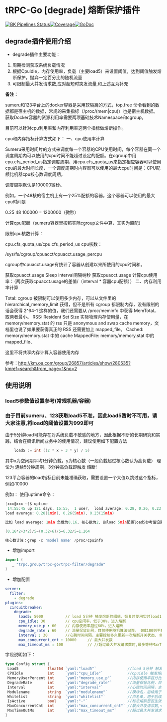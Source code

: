 # tRPC-Go [degrade] 熔断保护插件

[![BK Pipelines Status](https://api.bkdevops.qq.com/process/api/external/pipelines/projects/pcgtrpcproject/p-b4b171fff152465397df973569962702/badge?X-DEVOPS-PROJECT-ID=pcgtrpcproject)](http://devops.oa.com:/ms/process/api-html/user/builds/projects/pcgtrpcproject/pipelines/p-b4b171fff152465397df973569962702/latestFinished?X-DEVOPS-PROJECT-ID=pcgtrpcproject)[![Coverage](https://tcoverage.woa.com/api/getCoverage/getTotalImg/?pipeline_id=p-b4b171fff152465397df973569962702)](http://macaron.oa.com/api/coverage/getTotalLink/?pipeline_id=p-b4b171fff152465397df973569962702)[![GoDoc](https://img.shields.io/badge/API%20Docs-GoDoc-green)](http://godoc.oa.com/trpc.group/trpc-go/trpc-filter/degrade)

## degrade插件使用介绍

* degrade插件主要功能：

1. 周期检测获取系统负载情况
2. 根据Cpuidle，内存使用率，负载（主要load5）来设置阈值，达到阈值触发熔断保护，抛弃一定百分比的随机流量
3. 可限制最大并发请求数,应对超短时突发流量,和上述互为补充

**备注：**

sumeru和123平台上的docker容器是采用软隔离的方式，top,free 命令看到的数据都是宿主机的数据，常规的采集指标（/proc/(mem|cpu)）也是宿主机数据。获取Docker容器的资源利用率需要两项基础技术Namespace和cgroup。

目前可以针对cpu利用率和内存利用率这两个指标做熔断操作。

cpu和内存指标计算方式如下：
一、cpu使用率计算

Sumeru采用时间片的方式来调度每一个容器的CPU使用时间，每个容器在同一个调度周期内可以使用的cpu时间不能超过设定的配额。在cgroup中用cpu.cfs_period_us指定调度周期，用cpu.cfs_quota_us来指定相应容器可以使用cpu的最大时间长度，一个调度周期时内容器可以使用的最大cpu时间是：CPU配额比机器cpu核心数调度周期。

调度周期默认是100000微秒。

例如，一个48核的宿主机上有一个25%配额的容器，这个容器可以使用的最大cpu时间是

0.25 48 100000 = 1200000（微秒）

计算cpu配额（sumeru容器里按照实际cgroup文件中算，其实为超配）

限制cpu核数计算：

cpu.cfs_quota_us/cpu.cfs_period_us
cpu核数：

/sys/fs/cgroup/cpuacct/cpuacct.usage_percpu

cgroup中cpuacct.usage有统计了容器从创建以来所使用的cpu时间和。

获取cpuacct.usage
Sleep interval间隔纳秒
获取cpuacct.usage
计算cpu使用率：（两次获取cpuacct.usage的差值/（interval * 容器cpu配额））
二、内存利用率计算

Total: cgroup 被限制可以使用多少内存，可以从文件里的 hierarchical_memory_limit 获得，但不是所有 cgroup 都限制内存，没有限制的话会获得 2^64-1 这样的值，我们还需要从 /proc/meminfo 中获得 MemTotal，取两者最小。
RSS: Resident Set Size 实际物理内存使用量，在 memory/memory.stat 的 rss 只是 anonymous and swap cache memory，文档里也说了如果要获得真正的 RSS 还需要加上 mapped_file。
Cached: memory/memory.stat 中的 cache
MappedFile: memory/memory.stat 中的 mapped_file、

这里不将共享内存计算入容器使用内存

参考：<http://km.oa.com/group/26857/articles/show/280535?kmref=search&from_page=1&no=2>

## 使用说明

### load5参数值设置参考(常规机器/容器)

### 由于目前sumeru、123获取load5不准，因此load5暂时不可用，请大家注意,将load的阈值设置为999即可

由于5分钟load可能存在对系统负载不敏感的地方，因此根据不断的长期研究和实践，结合在腾讯新闻业务中的使用情况，建议使用如下配置方法

```go
    load5 := int ((2 * x + 3 * y) / 5)
```

其中x为空闲期平均1分钟负载，y为核心数（一般负载超过核心数认为高负载）
理论为 连续5分钟周期，3分钟高负载即触发 熔断!

123平台容器的load指标目前未能准确获取，需要设置一个大值以跳过这个指标，例如:10000

例如：
使用uptime命令：

```go
[xxx@xxx ~]$ uptime
 14:55:45 up 121 days, 15:55,  1 user,  load average: 0.28, 0.26, 0.23
load average: 0.28(1min), 0.26(5min), 0.23(15min)

比如 load average: 1min 负载为0.16, 核心数为2, 则load 5min配置load5参考值设置为1.264

(0.16*2+3*2)/5=(0.32+6)/5=6.32/5=1.264

核心数计算：grep -c 'model name' /proc/cpuinfo

```

* 增加import

```go
import (
   _ "trpc.group/trpc-go/trpc-filter/degrade"
)
```

* 增加配置

```yaml
server:
  filter:
    - degrade
plugins:
  circuitbreaker:
    degrade:
      load5: 5000          // load 5分钟 触发熔断的阈值，恢复时使用实时load1 <= 本值来判断，更敏感(123平台使用大值跳过这个指标)
      cpu_idle: 30         // cpu空闲率，低于30%，进入熔断
      memory_use_p : 60    // 内存使用率超过60%，进入熔断
      degrade_rate : 60    // 流量保留比例，目前使用随机算法抛弃。 0或100则不启用此插件
      interval : 30        //心跳时间间隔，主要控制多久更新一次熔断开关状态, 单位"s"
      max_concurrent_cnt : 10000     // 最大并发数
      max_timeout_ms : 100           // //超过最大并发请求数时,最多等待MaxTimeOutMs才决定是丢弃还是继续处理
```

字段说明如下：

```go
type Config struct {
 Load5             float64 `yaml:"load5"`              //load 5分钟 触发熔断的阈值，恢复时使用实时load1 <= 本值来判断，更敏感
 CPUIdle           int     `yaml:"cpu_idle"`           //cpuidle 触发熔断的阈值
 MemoryUserPercent int     `yaml:"memory_use_p"`       //内存使用率百分比 触发熔断的阈值
 DegradeRate       int     `yaml:"degrade_rate"`       //流量保留比例，目前使用随机算法抛弃，迭代加入其他均衡算法
 Interval          int     `yaml:"interval"`           //心跳时间间隔，主要控制多久更新一次熔断开关状态
 Modulename        string  `yaml:"modulename"`         //模块名，后续用于上报鹰眼或其他日志
 Whitelist         string  `yaml:"whitelist"`          //白名单，用于后续跳过不被熔断控制的业务接口
 IsActive          bool    `yaml:"-"`                  //标志熔断是否生效
 MaxConcurrentCnt  int     `yaml:"max_concurrent_cnt"` //最大并发请求数,<=0时不开启.和上述熔断互为补充,能防止突发流量把服务打死,比如1ms内突然进入100W请求
 MaxTimeOutMs      int     `yaml:"max_timeout_ms"`     //超过最大并发请求数时,最多等待MaxTimeOutMs才决定是丢弃还是继续处理
}
```
